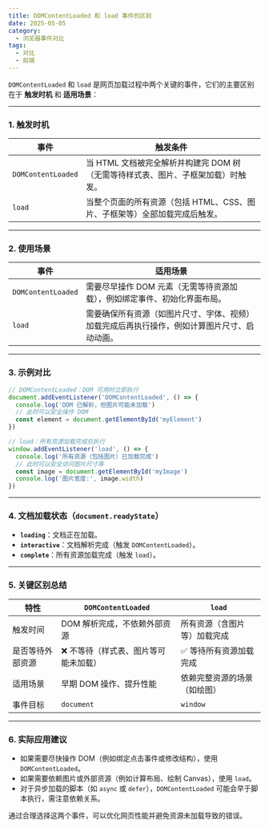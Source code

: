 ```yaml
---
title: DOMContentLoaded 和 load 事件的区别
date: 2025-05-05
category:
  - 浏览器事件对比
tags:
  - 对比
  - 前端
---
```


`DOMContentLoaded` 和 `load` 是网页加载过程中两个关键的事件，它们的主要区别在于 **触发时机** 和 **适用场景**：

---

### **1. 触发时机**

| 事件               | 触发条件                                                                          |
| ------------------ | --------------------------------------------------------------------------------- |
| `DOMContentLoaded` | 当 HTML 文档被完全解析并构建完 DOM 树（无需等待样式表、图片、子框架加载）时触发。 |
| `load`             | 当整个页面的所有资源（包括 HTML、CSS、图片、子框架等）全部加载完成后触发。        |

---

### **2. 使用场景**

| 事件               | 适用场景                                                                                     |
| ------------------ | -------------------------------------------------------------------------------------------- |
| `DOMContentLoaded` | 需要尽早操作 DOM 元素（无需等待资源加载），例如绑定事件、初始化界面布局。                    |
| `load`             | 需要确保所有资源（如图片尺寸、字体、视频）加载完成后再执行操作，例如计算图片尺寸、启动动画。 |

---

### **3. 示例对比**

```javascript
// DOMContentLoaded：DOM 可用时立即执行
document.addEventListener('DOMContentLoaded', () => {
  console.log('DOM 已解析，但图片可能未加载')
  // 此时可以安全操作 DOM
  const element = document.getElementById('myElement')
})

// load：所有资源加载完成后执行
window.addEventListener('load', () => {
  console.log('所有资源（包括图片）已加载完成')
  // 此时可以安全访问图片尺寸等
  const image = document.getElementById('myImage')
  console.log('图片宽度:', image.width)
})
```

---

### **4. 文档加载状态（`document.readyState`）**

- **`loading`**：文档正在加载。
- **`interactive`**：文档解析完成（触发 `DOMContentLoaded`）。
- **`complete`**：所有资源加载完成（触发 `load`）。

---

### **5. 关键区别总结**

| 特性             | `DOMContentLoaded`                    | `load`                       |
| ---------------- | ------------------------------------- | ---------------------------- |
| 触发时间         | DOM 解析完成，不依赖外部资源          | 所有资源（含图片等）加载完成 |
| 是否等待外部资源 | ❌ 不等待（样式表、图片等可能未加载） | ✅ 等待所有资源加载完成      |
| 适用场景         | 早期 DOM 操作、提升性能               | 依赖完整资源的场景（如绘图） |
| 事件目标         | `document`                            | `window`                     |

---

### **6. 实际应用建议**

- 如果需要尽快操作 DOM（例如绑定点击事件或修改结构），使用 `DOMContentLoaded`。
- 如果需要依赖图片或外部资源（例如计算布局、绘制 Canvas），使用 `load`。
- 对于异步加载的脚本（如 `async` 或 `defer`），`DOMContentLoaded` 可能会早于脚本执行，需注意依赖关系。

通过合理选择这两个事件，可以优化网页性能并避免资源未加载导致的错误。
